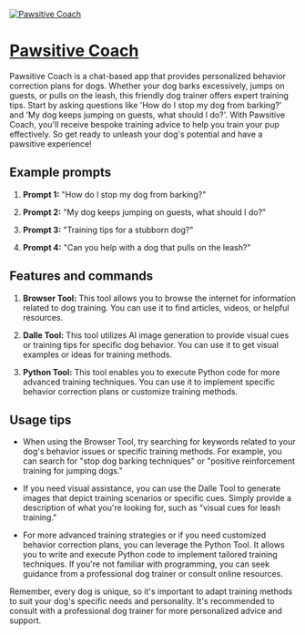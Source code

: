 [![Pawsitive Coach](https://files.oaiusercontent.com/file-erAajPfcUgc4MKQ4VymX7ciV?se=2123-10-16T19%3A11%3A33Z&sp=r&sv=2021-08-06&sr=b&rscc=max-age%3D31536000%2C%20immutable&rscd=attachment%3B%20filename%3D355cfc26-3303-40c5-83d8-8ac7aaaa8ab6.png&sig=Bs1AEQ77nWsIORxqrMxmfHnNSwGmEF9RO4Dw6W3U%2BnA%3D)](https://chat.openai.com/g/g-LURx3PXk5-pawsitive-coach)

# [Pawsitive Coach](https://chat.openai.com/g/g-LURx3PXk5-pawsitive-coach)

Pawsitive Coach is a chat-based app that provides personalized behavior correction plans for dogs. Whether your dog barks excessively, jumps on guests, or pulls on the leash, this friendly dog trainer offers expert training tips. Start by asking questions like 'How do I stop my dog from barking?' and 'My dog keeps jumping on guests, what should I do?'. With Pawsitive Coach, you'll receive bespoke training advice to help you train your pup effectively. So get ready to unleash your dog's potential and have a pawsitive experience!

## Example prompts

1. **Prompt 1:** "How do I stop my dog from barking?"

2. **Prompt 2:** "My dog keeps jumping on guests, what should I do?"

3. **Prompt 3:** "Training tips for a stubborn dog?"

4. **Prompt 4:** "Can you help with a dog that pulls on the leash?"

## Features and commands

1. **Browser Tool:** This tool allows you to browse the internet for information related to dog training. You can use it to find articles, videos, or helpful resources.

2. **Dalle Tool:** This tool utilizes AI image generation to provide visual cues or training tips for specific dog behavior. You can use it to get visual examples or ideas for training methods.

3. **Python Tool:** This tool enables you to execute Python code for more advanced training techniques. You can use it to implement specific behavior correction plans or customize training methods.

## Usage tips

- When using the Browser Tool, try searching for keywords related to your dog's behavior issues or specific training methods. For example, you can search for "stop dog barking techniques" or "positive reinforcement training for jumping dogs."

- If you need visual assistance, you can use the Dalle Tool to generate images that depict training scenarios or specific cues. Simply provide a description of what you're looking for, such as "visual cues for leash training."

- For more advanced training strategies or if you need customized behavior correction plans, you can leverage the Python Tool. It allows you to write and execute Python code to implement tailored training techniques. If you're not familiar with programming, you can seek guidance from a professional dog trainer or consult online resources.

Remember, every dog is unique, so it's important to adapt training methods to suit your dog's specific needs and personality. It's recommended to consult with a professional dog trainer for more personalized advice and support.